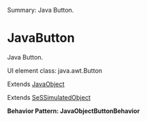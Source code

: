 Summary: Java Button.

# JavaButton

Java Button.
 
UI element class: java.awt.Button

Extends [JavaObject](JavaObject.md)

Extends [SeSSimulatedObject](SeSSimulatedObject.md)





**Behavior Pattern: JavaObjectButtonBehavior**


<!-- ============================== property summary ========================== -->

  
<!-- ============================== action summary ========================== -->


<!-- ============================== property detail ========================== -->
  
  
<!-- ============================== action detail ========================== -->
    

